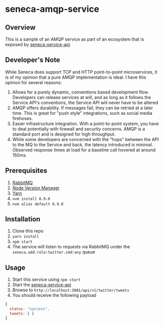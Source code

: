 # seneca-amqp-service

## Overview

This is a sample of an AMQP service as part of an ecosystem that is exposed by [seneca-service-api](https://github.com/ericnograles/seneca-service-api)

## Developer's Note

While Seneca does support TCP and HTTP point-to-point microservices, it is of my opinion that a pure AMQP implementation is ideal.  I have this opinion for several reasons:

1. Allows for a purely dynamic, conventions based development flow. Developers can release services at will, and as long as it follows the Service API's conventions, the Service API will never have to be altered
1. AMQP offers durability.  If messages fail, they can be retried at a later time.  This is great for "push style" integrations, such as social media firehoses.
1. Easier infrastructure integration.  With a point-to-point system, you have to deal potentially with firewall and security concerns.  AMQP is a standard port and is designed for high throughput.
1. While some developers are concerned with the "hops" between the API to the MQ to the Service and back, the latency introduced is minimal.  Observed response times at load for a baseline call hovered at around 150ms.

## Prerequisites

1. [RabbitMQ](https://www.rabbitmq.com/install-homebrew.html)
1. [Node Version Manager](https://github.com/creationix/nvm)
1. [Yarn](https://yarnpkg.com/)
1. `nvm install 6.9.0`
1. `nvm alias default 6.9.0`

## Installation

1. Clone this repo
1. `yarn install`
1. `npm start`
1. The service will listen to requests via RabbitMQ under the `seneca.add.role:twitter.cmd:any` queue

## Usage

1. Start this service using `npm start`
1. Start the [seneca-service-api](https://github.com/ericnograles/seneca-service-api)
1. Browse to `http://localhost:3001/api/v1/twitter/tweets`
1. You should receive the following payload

```javascript
{
  status: "success",
  tweets: [ ]
}
```
